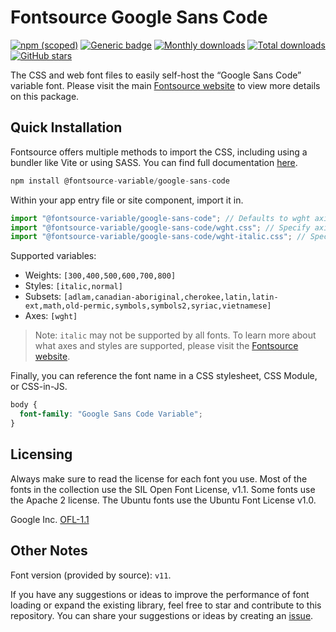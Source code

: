 # Fontsource Google Sans Code

[![npm (scoped)](https://img.shields.io/npm/v/@fontsource-variable/google-sans-code?color=brightgreen)](https://www.npmjs.com/package/@fontsource-variable/google-sans-code) [![Generic badge](https://img.shields.io/badge/fontsource-passing-brightgreen)](https://github.com/fontsource/fontsource) [![Monthly downloads](https://badgen.net/npm/dm/@fontsource-variable/google-sans-code)](https://github.com/fontsource/fontsource) [![Total downloads](https://badgen.net/npm/dt/@fontsource-variable/google-sans-code)](https://github.com/fontsource/fontsource) [![GitHub stars](https://img.shields.io/github/stars/fontsource/fontsource.svg?style=social&label=Star)](https://github.com/fontsource/fontsource/stargazers)

The CSS and web font files to easily self-host the “Google Sans Code” variable font. Please visit the main [Fontsource website](https://fontsource.org/fonts/google-sans-code) to view more details on this package.

## Quick Installation

Fontsource offers multiple methods to import the CSS, including using a bundler like Vite or using SASS. You can find full documentation [here](https://fontsource.org/docs/getting-started/introduction).

```javascript
npm install @fontsource-variable/google-sans-code
```

Within your app entry file or site component, import it in.

```javascript
import "@fontsource-variable/google-sans-code"; // Defaults to wght axis
import "@fontsource-variable/google-sans-code/wght.css"; // Specify axis
import "@fontsource-variable/google-sans-code/wght-italic.css"; // Specify axis and style
```

Supported variables:
- Weights: `[300,400,500,600,700,800]`
- Styles: `[italic,normal]`
- Subsets: `[adlam,canadian-aboriginal,cherokee,latin,latin-ext,math,old-permic,symbols,symbols2,syriac,vietnamese]`
- Axes: `[wght]`

> Note: `italic` may not be supported by all fonts. To learn more about what axes and styles are supported, please visit the [Fontsource website](https://fontsource.org/fonts/google-sans-code).

Finally, you can reference the font name in a CSS stylesheet, CSS Module, or CSS-in-JS.

```css
body {
  font-family: "Google Sans Code Variable";
}
```

## Licensing
Always make sure to read the license for each font you use. Most of the fonts in the collection use the SIL Open Font License, v1.1. Some fonts use the Apache 2 license. The Ubuntu fonts use the Ubuntu Font License v1.0.

Google Inc.
[OFL-1.1](http://scripts.sil.org/OFL)

## Other Notes
Font version (provided by source): `v11`.

If you have any suggestions or ideas to improve the performance of font loading or expand the existing library, feel free to star and contribute to this repository. You can share your suggestions or ideas by creating an [issue](https://github.com/fontsource/fontsource/issues).